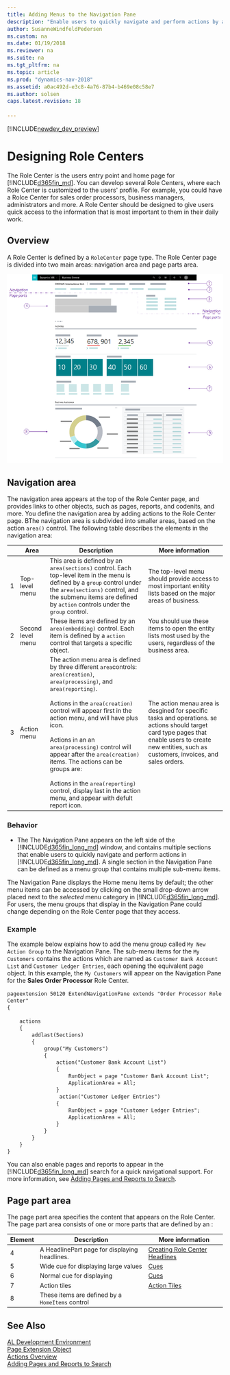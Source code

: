 ```yaml
---
title: Adding Menus to the Navigation Pane
description: "Enable users to quickly navigate and perform actions by adding the menu items to the navigation pane."
author: SusanneWindfeldPedersen
ms.custom: na
ms.date: 01/19/2018
ms.reviewer: na
ms.suite: na
ms.tgt_pltfrm: na
ms.topic: article
ms.prod: "dynamics-nav-2018"
ms.assetid: a0ac492d-e3c8-4a76-87b4-b469e08c58e7
ms.author: solsen
caps.latest.revision: 18 

---
```


[!INCLUDE[newdev_dev_preview](includes/newdev_dev_preview.md)]

# Designing Role Centers
The Role Center is the users entry point and home page for [!INCLUDE[d365fin_md](includes/d365fin_md.md)]. You can develop several Role Centers, where each Role Center is customized to the users' profile. For example, you could have a Rolce Center for sales order processors, business managers, administrators and more. A Role Center should be designed to give users quick access to the information that is most important to them in their daily work.

## Overview
A Role Center is defined by a `RoleCenter` page type. The Role Center page is divided into two main areas: navigation area and page parts area.

![Role Center overview](media/rolecenter-overview.png "Role Center overview")

## Navigation area
The navigation area appears at the top of the Role Center page, and provides links to other objects, such as pages, reports, and codenits, and more. You define the navigation area by adding actions to the Role Center page. BThe navigation area is subdivided into smaller areas, based on the action `area()` control. The following table describes the elements in the navigation area:

|    |Area|Description|More information|
|----|-------|-----------|----------------|
|1|Top-level menu|This area is defined by an `area(sections)` control. Each top-level item in the menu is defined by a `group` control under the `area(sections)` control, and the submenu items are defined by `action` controls under the `group` control.|The top-level menu should provide access to most important enitity lists based on the major areas of business.|
|2|Second level menu |These items are defined by an `area(embedding)` control. Each item is defined by a `action` control that targets a specific object. |You should use these items to open the entity lists most used by the users, regardless of the business area. |
|3|Action menu|The action menu area is defined by three different `area`controls: `area(creation)`, `area(processing)`, and  `area(reporting)`. </br> </br> Actions in the `area(creation)` control will appear first in the action menu, and will have plus icon. </br></br> Actions in an an `area(processing)` control will appear after the `area(creation)` items. The actions can be groups are:</br> </br> Actions in the `area(reporting)` control, display last in the action menu, and appear with defult report icon. |The action menau area is desgined for specific tasks and operations. se actions should target card type pages that enable users to create new entities, such as customers, invoices, and sales orders.|

### Behavior
-   The 
The Navigation Pane appears on the left side of the [!INCLUDE[d365fin_long_md](includes/d365fin_long_md.md)] window, and contains multiple sections that enable users to quickly navigate and perform actions in [!INCLUDE[d365fin_long_md](includes/d365fin_long_md.md)]. A single section in the Navigation Pane can be defined as a menu group that contains multiple sub-menu items. 



The Navigation Pane displays the Home menu items by default; the other menu items can be accessed by clicking on the small drop-down arrow placed next to the *selected* menu category in [!INCLUDE[d365fin_long_md](includes/d365fin_long_md.md)]. For users, the menu groups that display in the Navigation Pane could change depending on the Role Center page that they access. 

### Example
The example below explains how to add the menu group called `My New Action Group` to the Navigation Pane. The sub-menu items for the `My Customers` contains the actions which are named as `Customer Bank Account List` and `Customer Ledger Entries`, each opening the equivalent page object. In this example, the `My Customers` will appear on the Navigation Pane for the **Sales Order Processor** Role Center. 

```al
pageextension 50120 ExtendNavigationPane extends "Order Processor Role Center"
{

    actions
    {
        addlast(Sections)
        {
            group("My Customers")
            {
                action("Customer Bank Account List")
                {
                    RunObject = page "Customer Bank Account List";
                    ApplicationArea = All;
                }
                 action("Customer Ledger Entries")
                {
                    RunObject = page "Customer Ledger Entries";
                    ApplicationArea = All;
                }
            }
        }
    }
}
```

You can also enable pages and reports to appear in the [!INCLUDE[d365fin_long_md](includes/d365fin_long_md.md)] search for a quick navigational support. For more information, see [Adding Pages and Reports to Search](devenv-al-menusuite-functionality.md).

## Page part area
The page part area specifies the content that appears on the Role Center. The page part area consists of one or more parts that are defined by an :


|Element|Description|More information|
|-------|-----------|----------------|
|4|A HeadlinePart page for displaying headlines. |[Creating Role Center Headlines](devenv-create-role-center-headline.md)|
|5|Wide cue for displaying large values|[Cues](devenv-cues-action-tiles.md)|
|6|Normal cue for displaying |[Cues](devenv-cues-action-tiles.md)|
|7|Action tiles |[Action Tiles](devenv-cues-action-tiles.md)|
|8|These items are defined by a `HomeItems` control||

## See Also
[AL Development Environment](devenv-reference-overview.md)  
[Page Extension Object](devenv-page-ext-object.md)  
[Actions Overview](devenv-actions-overview.md)  
[Adding Pages and Reports to Search](devenv-al-menusuite-functionality.md)  